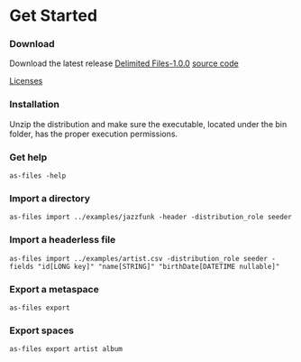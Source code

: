 # Get Started

### Download

Download the latest release <a href="{{site.TDT.site_url}}/nexus/service/local/artifact/maven/redirect?r=snapshots&amp;g=com.tibco.as.io&amp;a=file2as&amp;v=1.0.0-SNAPSHOT&amp;e=zip&amp;c=distribution" target="_blank" class="btn btn-primary">Delimited Files-1.0.0</a>
<a href="https://github.com/TIBCOSoftware/as-tools/tree/master/as-files" target="_blank" class="btn btn-primary">source code</a>

<a href="https://raw.githubusercontent.com/TIBCOSoftware/as-tools/master/as-files/LICENSE.txt?token=7562719__eyJzY29wZSI6IlJhd0Jsb2I6VElCQ09Tb2Z0d2FyZS9hcy10b29scy9tYXN0ZXIvYXMtZmlsZXMvTElDRU5TRS50eHQiLCJleHBpcmVzIjoxNDAxODMyNTgxfQ%3D%3D--8ac9647123b316eb2031cd0326a25890184e3da2" target="_blank">Licenses</a>

### Installation

Unzip the distribution and make sure the executable, located under the bin folder, has the proper execution permissions.

### Get help

	as-files -help

### Import a directory

	as-files import ../examples/jazzfunk -header -distribution_role seeder

### Import a headerless file 

	as-files import ../examples/artist.csv -distribution_role seeder -fields "id[LONG key]" "name[STRING]" "birthDate[DATETIME nullable]"

### Export a metaspace

	as-files export

### Export spaces

	as-files export artist album
